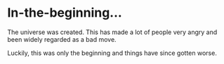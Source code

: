 # In-the-beginning...
The universe was created. This has made a lot of people very angry and been widely regarded as a bad move.

Luckily, this was only the beginning and things have since gotten worse.
